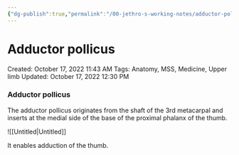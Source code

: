 ```yaml
---
{"dg-publish":true,"permalink":"/00-jethro-s-working-notes/adductor-pollicus/","dgPassFrontmatter":true}
---
```



# Adductor pollicus

Created: October 17, 2022 11:43 AM
Tags: Anatomy, MSS, Medicine, Upper limb
Updated: October 17, 2022 12:30 PM

### Adductor pollicus

The adductor pollicus originates from the shaft of the 3rd metacarpal and inserts at the medial side of the base of the proximal phalanx of the thumb.

![[Untitled\|Untitled]]

It enables adduction of the thumb.